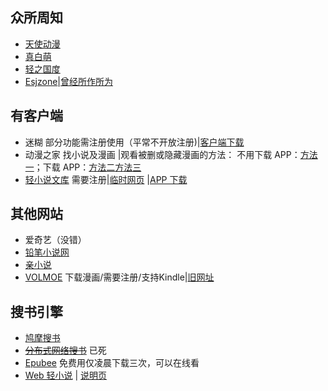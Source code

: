 ## 众所周知
* [天使动漫](https://www.tsdm.live)
* [真白萌](https://masiro.moe/)   
* [轻之国度](https://www.lightnovel.us/)
* [Esjzone](https://www.esjzone.cc/)|[曾经所作所为](https://masiro.moe/forum.php?mod=viewthread&tid=27532)

## 有客户端
*   迷糊 部分功能需注册使用（平常不开放注册)|[客户端下载](https://mhdm.top/) 
*   动漫之家 找小说及漫画 |观看被删或隐藏漫画的方法： 不用下载 APP：[方法一](https://copymanga.net)；下载 APP：[方法二](https://dark-dmzj.hloli.net)[方法三](https://dmzj.zhanghd.tech)  
*   [轻小说文库](https://wenku8.net) 需要注册|[临时网页](https://wap.wenku8.com) |[APP 下载 ](https://github.com/MewX/light-novel-library_Wenku8_Android/releases) 

## 其他网站
* 爱奇艺（没错） 
* [铅笔小说网](http://www.x23qb.com/) 
* [亲小说](http://m.qinxiaoshuo.com/) 
* [VOLMOE](https://volmoe.com) 下载漫画/需要注册/支持Kindle|[旧网址](https://vol.moe)

## 搜书引擎
*   [鸠摩搜书](https://www.jiumodiary.com/)  
*   ~~[分布式网络搜书](https://i-book.in)~~ 已死
*   [Epubee](http://cn.epubee.com/books/)  免费用仅凌晨下载三次，可以在线看
*   [Web 轻小说](https://opds.now.sh/novel) | [说明页](https://gitlab.com/novel-group/txt-source)
